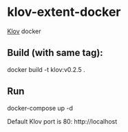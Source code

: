# klov-extent-docker

[Klov](https://extentreports.com/docs/klov/) docker

## Build (with same tag):
docker build -t klov:v0.2.5 .

## Run
docker-compose up -d

Default Klov port is 80: http://localhost
